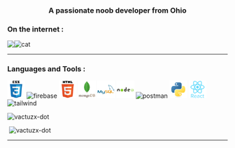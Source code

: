 <h3 align="center">A passionate noob developer from Ohio</h3>

<h3 align="left">On the internet : </h3>
<p align="left">
  <img align-items="right" alt="cat" width="200px" height="200px" src="https://64.media.tumblr.com/8210fd413c5ce209678ef82d65731443/tumblr_mjphnqLpNy1s5jjtzo1_400.gif">
  <a href="https://discord.com/users/942687569693528084"> <img align="left" src="https://lanyard-profile-readme.vercel.app/api/942687569693528084?bg=1a1b26&borderRadius=10px&hideDiscrim=true&hideStatus=true"/></a>
</p>


<hr/>
<h3 align="left">Languages and Tools :</h3>
<p align="left"> <a href="https://www.w3schools.com/css/" target="_blank" rel="noreferrer" style="text-decoration: none;"> <img src="https://raw.githubusercontent.com/devicons/devicon/master/icons/css3/css3-original-wordmark.svg" alt="css3" width="40" height="40"/> </a> <a href="https://firebase.google.com/" target="_blank" rel="noreferrer" style="text-decoration: none;"> <img src="https://www.vectorlogo.zone/logos/firebase/firebase-icon.svg" alt="firebase" width="40" height="40"/> </a> <a href="https://www.w3.org/html/" target="_blank" rel="noreferrer" style="text-decoration: none;"> <img src="https://raw.githubusercontent.com/devicons/devicon/master/icons/html5/html5-original-wordmark.svg" alt="html5" width="40" height="40"/> </a> <a href="https://www.mongodb.com/" target="_blank" rel="noreferrer" style="text-decoration: none;"> <img src="https://raw.githubusercontent.com/devicons/devicon/master/icons/mongodb/mongodb-original-wordmark.svg" alt="mongodb" width="40" height="40"/> </a> <a href="https://www.mysql.com/" target="_blank" rel="noreferrer" style="text-decoration: none;"> <img src="https://raw.githubusercontent.com/devicons/devicon/master/icons/mysql/mysql-original-wordmark.svg" alt="mysql" width="40" height="40"/> </a> <a href="https://nodejs.org" target="_blank" rel="noreferrer" style="text-decoration: none;"> <img src="https://raw.githubusercontent.com/devicons/devicon/master/icons/nodejs/nodejs-original-wordmark.svg" alt="nodejs" width="40" height="40"/> </a> <a href="https://postman.com" target="_blank" rel="noreferrer" style="text-decoration: none;"> <img src="https://www.vectorlogo.zone/logos/getpostman/getpostman-icon.svg" alt="postman" width="40" height="40"/> </a> <a href="https://www.python.org" target="_blank" rel="noreferrer" style="text-decoration: none;"> <img src="https://raw.githubusercontent.com/devicons/devicon/master/icons/python/python-original.svg" alt="python" width="40" height="40"/> </a> <a href="https://reactjs.org/" target="_blank" rel="noreferrer" style="text-decoration: none;"> <img src="https://raw.githubusercontent.com/devicons/devicon/master/icons/react/react-original-wordmark.svg" alt="react" width="40" height="40"/> </a> <a href="https://tailwindcss.com/" target="_blank" rel="noreferrer" style="text-decoration: none;"> <img src="https://www.vectorlogo.zone/logos/tailwindcss/tailwindcss-icon.svg" alt="tailwind" width="40" height="40"/> </a> </p>

<p><img src="https://github-readme-stats.vercel.app/api/top-langs?username=vactuzx-dot&show_icons=true&theme=tokyonight&hide_border=true&locale=en&layout=compact" alt="vactuzx-dot" /></p>
<p>&nbsp;<img src="https://github-readme-stats.vercel.app/api?username=vactuzx-dot&show_icons=true&theme=tokyonight&hide_border=true&locale=en" alt="vactuzx-dot" /></p>
<hr/>
